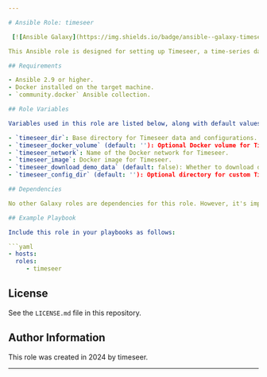 ```yaml
---

# Ansible Role: timeseer

 [![Ansible Galaxy](https://img.shields.io/badge/ansible--galaxy-timeseer-yellow.svg)]

This Ansible role is designed for setting up Timeseer, a time-series data analysis platform, particularly in a Dockerized environment. It handles storage directory preparations, Docker volume configurations, and manages the deployment of Timeseer in a Docker container.

## Requirements

- Ansible 2.9 or higher.
- Docker installed on the target machine.
- `community.docker` Ansible collection.

## Role Variables

Variables used in this role are listed below, along with default values (see `defaults/main.yml`):

- `timeseer_dir`: Base directory for Timeseer data and configurations.
- `timeseer_docker_volume` (default: ''): Optional Docker volume for Timeseer storage.
- `timeseer_network`: Name of the Docker network for Timeseer.
- `timeseer_image`: Docker image for Timeseer.
- `timeseer_download_demo_data` (default: false): Whether to download demo data for Timeseer.
- `timeseer_config_dir` (default: ''): Optional directory for custom Timeseer configurations.

## Dependencies

No other Galaxy roles are dependencies for this role. However, it's important to ensure that Docker is properly installed and configured on your hosts.

## Example Playbook

Include this role in your playbooks as follows:

```yaml
- hosts: 
  roles:
     - timeseer
```

## License

See the `LICENSE.md` file in this repository.

## Author Information

This role was created in 2024 by timeseer.

---
```

